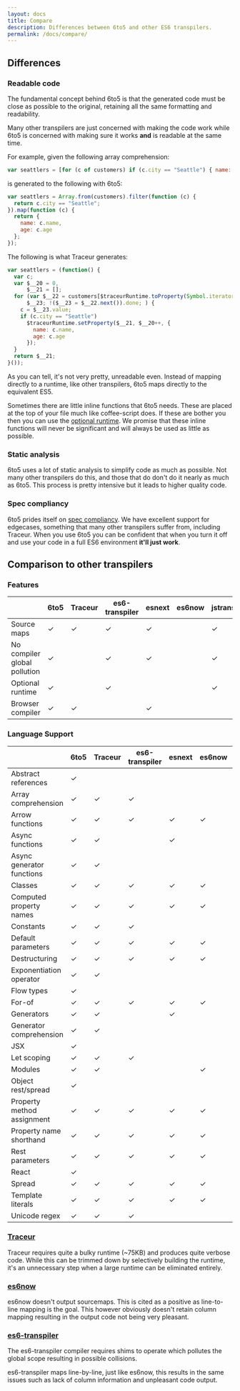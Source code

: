 ```yaml
---
layout: docs
title: Compare
description: Differences between 6to5 and other ES6 transpilers.
permalink: /docs/compare/
---
```


## Differences

### Readable code

The fundamental concept behind 6to5 is that the generated code must be close as
possible to the original, retaining all the same formatting and readability.

Many other transpilers are just concerned with making the code work while 6to5
is concerned with making sure it works **and** is readable at the same time.

For example, given the following array comprehension:

```javascript
var seattlers = [for (c of customers) if (c.city == "Seattle") { name: c.name, age: c.age }];
```

is generated to the following with 6to5:

```javascript
var seattlers = Array.from(customers).filter(function (c) {
  return c.city == "Seattle";
}).map(function (c) {
  return {
    name: c.name,
    age: c.age
  };
});
```

The following is what Traceur generates:

```javascript
var seattlers = (function() {
  var c;
  var $__20 = 0,
      $__21 = [];
  for (var $__22 = customers[$traceurRuntime.toProperty(Symbol.iterator)](),
      $__23; !($__23 = $__22.next()).done; ) {
    c = $__23.value;
    if (c.city == "Seattle")
      $traceurRuntime.setProperty($__21, $__20++, {
        name: c.name,
        age: c.age
      });
  }
  return $__21;
}());
```

As you can tell, it's not very pretty, unreadable even. Instead of mapping
directly to a runtime, like other transpilers, 6to5 maps directly to the
equivalent ES5.

Sometimes there are little inline functions that 6to5 needs. These are
placed at the top of your file much like coffee-script does. If these
are bother you then you can use the [optional runtime](optional-runtime.md).
We promise that these inline functions will never be significant and will
always be used as little as possible.

### Static analysis

6to5 uses a lot of static analysis to simplify code as much as possible.
Not many other transpilers do this, and those that do don't do it nearly
as much as 6to5. This process is pretty intensive but it leads to higher
quality code.

### Spec compliancy

6to5 prides itself on
[spec compliancy](https://kangax.github.io/compat-table/es6/). We have
excellent support for edgecases, something that many other transpilers
suffer from, including Traceur. When you use 6to5 you can be confident
that when you turn it off and use your code in a full ES6 environment
**it'll just work**.

## Comparison to other transpilers

### Features

|                              | 6to5 | Traceur | es6-transpiler | esnext | es6now | jstransform |
| ---------------------------- | ---- | ------- | -------------- | ------ | ------ | ----------- |
| Source maps                  | ✓    | ✓       | ✓              | ✓      |        | ✓           |
| No compiler global pollution | ✓    |         | ✓              | ✓      |        | ✓           |
| Optional runtime             | ✓    |         | ✓              |        |        | ✓           |
| Browser compiler             | ✓    | ✓       |                | ✓      |        |             |

### Language Support

|                              | 6to5 | Traceur | es6-transpiler | esnext | es6now | jstransform |
| ---------------------------- | ---- | ------- | -------------- | ------ | ------ | ----------- |
| Abstract references          | ✓    |         |                |        |        |             |
| Array comprehension          | ✓    | ✓       | ✓              |        |        |             |
| Arrow functions              | ✓    | ✓       | ✓              | ✓      | ✓      | ✓           |
| Async functions              | ✓    | ✓       |                | ✓      |        |             |
| Async generator functions    | ✓    | ✓       |                |        |        |             |
| Classes                      | ✓    | ✓       | ✓              | ✓      | ✓      | ✓           |
| Computed property names      | ✓    | ✓       | ✓              | ✓      | ✓      |             |
| Constants                    | ✓    | ✓       | ✓              |        |        |             |
| Default parameters           | ✓    | ✓       | ✓              | ✓      | ✓      |             |
| Destructuring                | ✓    | ✓       | ✓              | ✓      | ✓      | ✓           |
| Exponentiation operator      | ✓    | ✓       |                |        |        |             |
| Flow types                   | ✓    |         |                |        |        | ✓           |
| For-of                       | ✓    | ✓       | ✓              | ✓      | ✓      |             |
| Generators                   | ✓    | ✓       |                | ✓      |        |             |
| Generator comprehension      | ✓    | ✓       |                |        |        |             |
| JSX                          | ✓    |         |                |        |        |             |
| Let scoping                  | ✓    | ✓       | ✓              |        |        |             |
| Modules                      | ✓    | ✓       |                |        | ✓      |             |
| Object rest/spread           | ✓    |         |                |        |        | ✓           |
| Property method assignment   | ✓    | ✓       | ✓              | ✓      | ✓      | ✓           |
| Property name shorthand      | ✓    | ✓       | ✓              | ✓      | ✓      | ✓           |
| Rest parameters              | ✓    | ✓       | ✓              | ✓      | ✓      | ✓           |
| React                        | ✓    |         |                |        |        |             |
| Spread                       | ✓    | ✓       | ✓              | ✓      | ✓      |             |
| Template literals            | ✓    | ✓       | ✓              | ✓      | ✓      | ✓           |
| Unicode regex                | ✓    | ✓       | ✓              |        |        |             |

### [Traceur](https://github.com/google/traceur-compiler)

Traceur requires quite a bulky runtime (~75KB) and produces quite verbose code.
While this can be trimmed down by selectively building the runtime, it's an
unnecessary step when a large runtime can be eliminated entirely.

### [es6now](https://github.com/zenparsing/es6now)

es6now doesn't output sourcemaps. This is cited as a positive as line-to-line
mapping is the goal. This however obviously doesn't retain column mapping
resulting in the output code not being very pleasant.

### [es6-transpiler](https://github.com/termi/es6-transpiler)

The es6-transpiler compiler requires shims to operate which pollutes the global
scope resulting in possible collisions.

es6-transpiler maps line-by-line, just like es6now, this results in the same
issues such as lack of column information and unpleasant code output.
